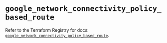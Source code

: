 # `google_network_connectivity_policy_based_route`

Refer to the Terraform Registry for docs: [`google_network_connectivity_policy_based_route`](https://registry.terraform.io/providers/hashicorp/google-beta/6.38.0/docs/resources/google_network_connectivity_policy_based_route).
